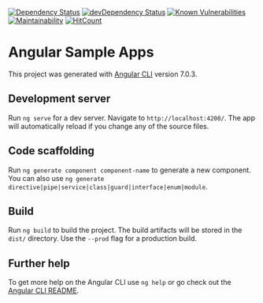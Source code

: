 [![Dependency Status](https://img.shields.io/david/arjunanatwork/angular-sample-apps/local-dev.svg)](https://david-dm.org/arjunanatwork/angular-sample-apps/local-dev)
[![devDependency Status](https://img.shields.io/david/dev/arjunanatwork/angular-sample-apps/local-dev.svg)](https://david-dm.org/arjunanatwork/angular-sample-apps/local-dev#info=devDependencies)
[![Known Vulnerabilities](https://snyk.io/test/github/arjunanatwork/angular-sample-apps/badge.svg?targetFile=package.json)](https://snyk.io/test/github/arjunanatwork/angular-sample-apps?targetFile=package.json)
[![Maintainability](https://api.codeclimate.com/v1/badges/b88de23267264d4f1823/maintainability)](https://codeclimate.com/github/arjunanatwork/angular-sample-apps/maintainability)
[![HitCount](http://hits.dwyl.com/arjunanatwork/angular-sample-apps.svg)](http://hits.dwyl.com/arjunanatwork/angular-sample-apps)

# Angular Sample Apps

This project was generated with [Angular CLI](https://github.com/angular/angular-cli) version 7.0.3.

## Development server

Run `ng serve` for a dev server. Navigate to `http://localhost:4200/`. The app will automatically reload if you change any of the source files.

## Code scaffolding

Run `ng generate component component-name` to generate a new component. You can also use `ng generate directive|pipe|service|class|guard|interface|enum|module`.

## Build

Run `ng build` to build the project. The build artifacts will be stored in the `dist/` directory. Use the `--prod` flag for a production build.

## Further help

To get more help on the Angular CLI use `ng help` or go check out the [Angular CLI README](https://github.com/angular/angular-cli/blob/master/README.md).
